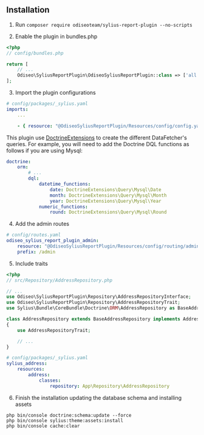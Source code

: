 ## Installation

1. Run `composer require odiseoteam/sylius-report-plugin --no-scripts`

2. Enable the plugin in bundles.php

```php
<?php
// config/bundles.php

return [
    // ...
    Odiseo\SyliusReportPlugin\OdiseoSyliusReportPlugin::class => ['all' => true],
];
```

3. Import the plugin configurations

```yml
# config/packages/_sylius.yaml
imports:
    ...

    - { resource: "@OdiseoSyliusReportPlugin/Resources/config/config.yaml" }
```

This plugin use [DoctrineExtensions](https://github.com/beberlei/DoctrineExtensions) to create the different DataFetcher's queries.
For example, you will need to add the Doctrine DQL functions as follows if you are using Mysql:

```yml
doctrine:
    orm:
        # ...
        dql:
            datetime_functions:
                date: DoctrineExtensions\Query\Mysql\Date
                month: DoctrineExtensions\Query\Mysql\Month
                year: DoctrineExtensions\Query\Mysql\Year
            numeric_functions:
                round: DoctrineExtensions\Query\Mysql\Round
```

4. Add the admin routes

```yml
# config/routes.yaml
odiseo_sylius_report_plugin_admin:
    resource: "@OdiseoSyliusReportPlugin/Resources/config/routing/admin.yaml"
    prefix: /admin
```

5. Include traits

```php
<?php
// src/Repository/AddressRepository.php

// ...
use Odiseo\SyliusReportPlugin\Repository\AddressRepositoryInterface;
use Odiseo\SyliusReportPlugin\Repository\AddressRepositoryTrait;
use Sylius\Bundle\CoreBundle\Doctrine\ORM\AddressRepository as BaseAddressRepository;

class AddressRepository extends BaseAddressRepository implements AddressRepositoryInterface
{
    use AddressRepositoryTrait;

    // ...
}
```

```yml
# config/packages/_sylius.yaml
sylius_address:
    resources:
        address:
            classes:
                repository: App\Repository\AddressRepository
```

6. Finish the installation updating the database schema and installing assets

```
php bin/console doctrine:schema:update --force
php bin/console sylius:theme:assets:install
php bin/console cache:clear
```
